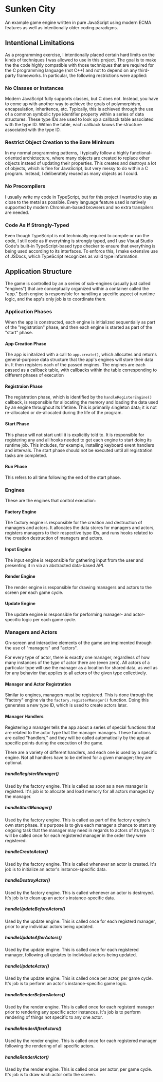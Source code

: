 # Sunken City

An example game engine written in pure JavaScript using modern ECMA features as well as intentionally older coding paradigms.

## Intentional Limitations

As a programming exercise, I intentionally placed certain hard limits on the kinds of techniques I was allowed to use in this project. The goal is to make the the code highly compatible with those techniques that are required for the C programming language (not C++) and not to depend on any third-party frameworks. In particular, the following restrictions were applied:

### No Classes or Instances

Modern JavaScript fully supports classes, but C does not. Instead, you have to come up with another way to achieve the goals of polymorphism, encapsulation, inheritence, etc.
Typically, this is achieved through the use of a common symbolic type identifier property within a series of data structures. These type IDs are used to look up a callback table associated with the type ID. Within the table, each callback knows the structure associated with the type ID.

### Restrict Object Creation to the Bare Minimum

In my normal programming patterns, I typically follow a highly functional-oriented archictecture, where many objects are created to replace other objects instead of updating their properties. This creates and destroys a lot of objects, which is fine for JavaScript, but very messy to do within a C program. Instead, I deliberately reused as many objects as I could.

### No Precompilers

I usually write my code in TypeScript, but for this project I wanted to stay as close to the metal as possible. Every language feature used is natively supported by modern Chromium-based browsers and no extra transpilers are needed.

### Code As If Strongly-Typed

Even though TypeScript is not technically required to compile or run the code, I still code as if everything is strongly typed, and I use Visual Studio Code's built-in TypeScript-based type checker to ensure that everything is being used according to its interfaces. To enforce this, I make extensive use of JSDocs, which TypeScript recognizes as valid type information. 

## Application Structure
 
The game is controlled by an a series of sub-engines (usually just called "engines") that are conceptually organized within a container called the "app." Each engine is responsible for handling a specific aspect of runtime logic, and the app's only job is to coordinate them.

### Application Phases

When the app is constructed, each engine is initialized sequentially as part of the "registration" phase, and then each engine is started as part of the "start" phase.

#### App Creation Phase

The app is initalized with a call to `app.create()`, which allocates and returns general-purpose data structure that the app's engines will store their data in. It then registers each of the passed engines. The engines are each passed as a callback table, with callbacks within the table corresponding to different phases of execution

#### Registraion Phase

The registration phase, which is identified by the `handleRegisterEngine()` callback, is responsible for allocating the memory and loading the data used by an engine throughout its lifetime. This is primarily singleton data; it is not re-allocated or de-allocated during the life of the program.

#### Start Phase

This phase will not start until it is explicitly told to. It is responsible for registering any and all hooks needed to get each engine to start doing its runtime job. This includes, for example, installing keyboard event handlers and intervals. The start phase should not be executed until all registration tasks are completed.

#### Run Phase

This refers to all time following the end of the start phase.

### Engines

These are the engines that control execution:

#### Factory Engine

The factory engine is responsible for the creation and destruction of managers and actors. It allocates the data stores for managers and actors, registers managers to their respective type IDs, and runs hooks related to the creation destruction of managers and actors.

#### Input Engine

The input engine is responsible for gathering input from the user and presenting it in via an abstracted data-based API.

#### Render Engine

The render engine is responsible for drawing managers and actors to the screen per each game cycle.

#### Update Engine

The update engine is responsible for performing manager- and actor-specific logic per each game cycle.

### Managers and Actors

On-screen and interactive elements of the game are implmented through the use of "managers" and "actors".

For every type of actor, there is exactly one manager, regardless of how many instances of the type of actor there are (even zero). All actors of a particular type will use the manager as a location for shared data, as well as for any behavior that applies to all actors of the given type collectively.

#### Manager and Actor Registration

Similar to engines, managers must be registered. This is done through the "factory" engine via the `factory.registerManager()` function. Doing this generates a new type ID, which is used to create actors later.

#### Manager Handlers

Registering a manager tells the app about a series of special functions that are related to the actor type that the manager manages. These functions are called "handlers," and they will be called automatically by the app at specific points during the execution of the game.

There are a variety of different handlers, and each one is used by a specific engine. Not all handlers have to be defined for a given manager; they are optional.

##### handleRegisterManager()

Used by the factory engine. This is called as soon as a new manager is registerd. It's job is to allocate and load memory for all actors managed by the manager.

##### handleStartManager()

Used by the factory engine. This is called as part of the factory engine's own start phase. It's purpose is to give each manager a chance to start any ongoing task that the manager may need in regards to actors of its type. It will be called once for each registered manager in the order they were registered.

##### handleCreateActor()

Used by the factory engine. This is called whenever an actor is created. It's job is to initialize an actor's instance-specific data.

##### handleDestroyActor()

Used by the factory engine. This is called whenever an actor is destroyed. It's job is to clean up an actor's instance-specific data.

##### handleUpdateBeforeActors()

Used by the update engine. This is called once for each registerd manager, prior to any individual actors being updated.

##### handleUpdateAfterActors()

Used by the update engine. This is called once for each registered manager, following all updates to individual actors being updated.

##### handleUpdateActor()

Used by the update engine. This is called once per actor, per game cycle. It's job is to perform an actor's instance-specific game logic.

##### handleRenderBeforeActors()

Used by the render engine. This is called once for each registerd manager prior to rendering any specific actor instances. It's job is to perform rendering of things not specific to any one actor.

##### handleRenderAfterActors()

Used by the render engine. This is called once for each registered manager following the rendering of all specific actors.

##### handleRenderActor()

Used by the render engine. This is called once per actor, per game cycle. It's job is to draw each actor onto the screen.